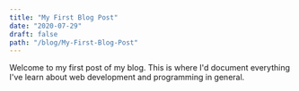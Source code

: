 ```yaml
---
title: "My First Blog Post"
date: "2020-07-29"
draft: false
path: "/blog/My-First-Blog-Post"
---
```


Welcome to my first post of my blog. This is where I'd document everything I've learn about web development and programming in general.
